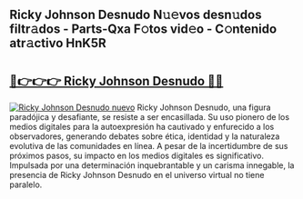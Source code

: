 ## Ricky Johnson Desnudo N𝚞𝚎vos desn𝚞dos filtr𝚊dos - Parts-Qxa F𝚘tos vid𝚎o - C𝚘ntenido atr𝚊ctivo HnK5R

# <h2><a href="http://mb1xfyf.tromn.icu/?c=Ricky+Johnson+Desnudo">🔗👉👉👉 Ricky Johnson Desnudo 🔗🔗</a></h2>

[![Ricky Johnson Desnudo nuevo](https://i.imgur.com/pEAQMta.gif)](http://mb1xfyf.tromn.icu/?c=Ricky+Johnson+Desnudo)
Ricky Johnson Desnudo, una figura paradójica y desafiante, se resiste a ser encasillada. Su uso pionero de los medios digitales para la autoexpresión ha cautivado y enfurecido a los observadores, generando debates sobre ética, identidad y la naturaleza evolutiva de las comunidades en línea. A pesar de la incertidumbre de sus próximos pasos, su impacto en los medios digitales es significativo. Impulsada por una determinación inquebrantable y un carisma innegable, la presencia de Ricky Johnson Desnudo en el universo virtual no tiene paralelo.
